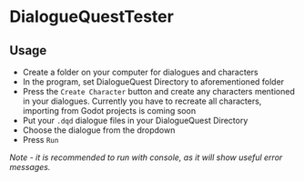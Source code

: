 # DialogueQuestTester

## Usage

- Create a folder on your computer for dialogues and characters
- In the program, set DialogueQuest Directory to aforementioned folder
- Press the `Create Character` button and create any characters mentioned in your dialogues. Currently you have to recreate all characters, importing from Godot projects is coming soon
- Put your `.dqd` dialogue files in your DialogueQuest Directory
- Choose the dialogue from the dropdown
- Press `Run`

*Note - it is recommended to run with console, as it will show useful error messages.*

